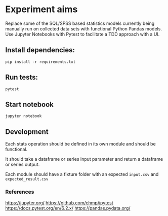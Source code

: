 # Experiment aims
Replace some of the SQL/SPSS based statistics models currently being manually run on collected data sets with functional Python Pandas models. Use Jupyter Notebooks with Pytest to facilitate a TDD approach with a UI.

## Install dependencies:

`pip install -r requirements.txt`


## Run tests:

`pytest`


## Start notebook
`jupyter notebook`


## Development

Each stats operation should be defined in its own module and should be functional.

It should take a dataframe or series input parameter and return a dataframe or series output.

Each module should have a fixture folder with an expected `input.csv` and `expected_result.csv`


### References
https://jupyter.org/
https://github.com/chmp/ipytest
https://docs.pytest.org/en/6.2.x/
https://pandas.pydata.org/
